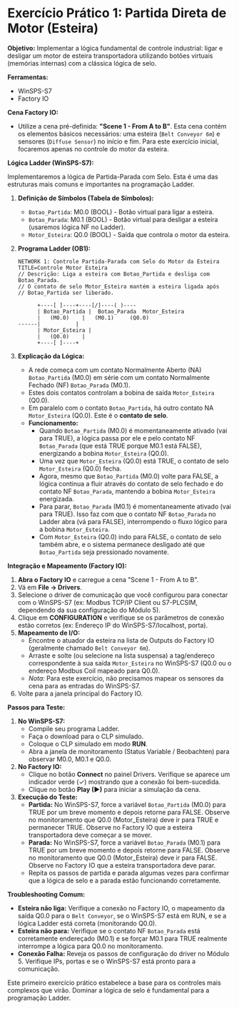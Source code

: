 # Exercício Prático 1: Partida Direta de Motor (Esteira)

**Objetivo:** Implementar a lógica fundamental de controle industrial: ligar e desligar um motor de esteira transportadora utilizando botões virtuais (memórias internas) com a clássica lógica de selo.

**Ferramentas:**
*   WinSPS-S7
*   Factory IO

**Cena Factory IO:**
*   Utilize a cena pré-definida: **"Scene 1 - From A to B"**. Esta cena contém os elementos básicos necessários: uma esteira (`Belt Conveyor 6m`) e sensores (`Diffuse Sensor`) no início e fim. Para este exercício inicial, focaremos apenas no controle do motor da esteira.

**Lógica Ladder (WinSPS-S7):**

Implementaremos a lógica de Partida-Parada com Selo. Esta é uma das estruturas mais comuns e importantes na programação Ladder.

1.  **Definição de Símbolos (Tabela de Símbolos):**
    *   `Botao_Partida`: M0.0 (BOOL) - Botão virtual para ligar a esteira.
    *   `Botao_Parada`: M0.1 (BOOL) - Botão virtual para desligar a esteira (usaremos lógica NF no Ladder).
    *   `Motor_Esteira`: Q0.0 (BOOL) - Saída que controla o motor da esteira.

2.  **Programa Ladder (OB1):**
    ```ladder
    NETWORK 1: Controle Partida-Parada com Selo do Motor da Esteira
    TITLE=Controle Motor Esteira
    // Descrição: Liga a esteira com Botao_Partida e desliga com Botao_Parada.
    // O contato de selo Motor_Esteira mantém a esteira ligada após
    // Botao_Partida ser liberado.
    
          +----[ ]----+----[/]----( )----
          | Botao_Partida |  Botao_Parada  Motor_Esteira
          |   (M0.0)    |   (M0.1)     (Q0.0)
    ------|           |
          | Motor_Esteira |
          |   (Q0.0)    |
          +----[ ]----+
    ```

3.  **Explicação da Lógica:**
    *   A rede começa com um contato Normalmente Aberto (NA) `Botao_Partida` (M0.0) em série com um contato Normalmente Fechado (NF) `Botao_Parada` (M0.1).
    *   Estes dois contatos controlam a bobina de saída `Motor_Esteira` (Q0.0).
    *   Em paralelo com o contato `Botao_Partida`, há outro contato NA `Motor_Esteira` (Q0.0). Este é o **contato de selo**.
    *   **Funcionamento:**
        *   Quando `Botao_Partida` (M0.0) é momentaneamente ativado (vai para TRUE), a lógica passa por ele e pelo contato NF `Botao_Parada` (que está TRUE porque M0.1 está FALSE), energizando a bobina `Motor_Esteira` (Q0.0).
        *   Uma vez que `Motor_Esteira` (Q0.0) está TRUE, o contato de selo `Motor_Esteira` (Q0.0) fecha.
        *   Agora, mesmo que `Botao_Partida` (M0.0) volte para FALSE, a lógica continua a fluir através do contato de selo fechado e do contato NF `Botao_Parada`, mantendo a bobina `Motor_Esteira` energizada.
        *   Para parar, `Botao_Parada` (M0.1) é momentaneamente ativado (vai para TRUE). Isso faz com que o contato NF `Botao_Parada` no Ladder abra (vá para FALSE), interrompendo o fluxo lógico para a bobina `Motor_Esteira`.
        *   Com `Motor_Esteira` (Q0.0) indo para FALSE, o contato de selo também abre, e o sistema permanece desligado até que `Botao_Partida` seja pressionado novamente.

**Integração e Mapeamento (Factory IO):**

1.  **Abra o Factory IO** e carregue a cena "Scene 1 - From A to B".
2.  Vá em **File -> Drivers**.
3.  Selecione o driver de comunicação que você configurou para conectar com o WinSPS-S7 (ex: Modbus TCP/IP Client ou S7-PLCSIM, dependendo da sua configuração do Módulo 5).
4.  Clique em **CONFIGURATION** e verifique se os parâmetros de conexão estão corretos (ex: Endereço IP do WinSPS-S7/localhost, porta).
5.  **Mapeamento de I/O:**
    *   Encontre o atuador da esteira na lista de Outputs do Factory IO (geralmente chamado `Belt Conveyor 6m`).
    *   Arraste e solte (ou selecione na lista suspensa) a tag/endereço correspondente à sua saída `Motor_Esteira` no WinSPS-S7 (Q0.0 ou o endereço Modbus Coil mapeado para Q0.0).
    *   *Nota:* Para este exercício, não precisamos mapear os sensores da cena para as entradas do WinSPS-S7.
6.  Volte para a janela principal do Factory IO.

**Passos para Teste:**

1.  **No WinSPS-S7:**
    *   Compile seu programa Ladder.
    *   Faça o download para o CLP simulado.
    *   Coloque o CLP simulado em modo **RUN**.
    *   Abra a janela de monitoramento (Status Variable / Beobachten) para observar M0.0, M0.1 e Q0.0.
2.  **No Factory IO:**
    *   Clique no botão **Connect** no painel Drivers. Verifique se aparece um indicador verde (✓) mostrando que a conexão foi bem-sucedida.
    *   Clique no botão **Play (▶)** para iniciar a simulação da cena.
3.  **Execução do Teste:**
    *   **Partida:** No WinSPS-S7, force a variável `Botao_Partida` (M0.0) para TRUE por um breve momento e depois retorne para FALSE. Observe no monitoramento que Q0.0 (Motor_Esteira) deve ir para TRUE e permanecer TRUE. Observe no Factory IO que a esteira transportadora deve começar a se mover.
    *   **Parada:** No WinSPS-S7, force a variável `Botao_Parada` (M0.1) para TRUE por um breve momento e depois retorne para FALSE. Observe no monitoramento que Q0.0 (Motor_Esteira) deve ir para FALSE. Observe no Factory IO que a esteira transportadora deve parar.
    *   Repita os passos de partida e parada algumas vezes para confirmar que a lógica de selo e a parada estão funcionando corretamente.

**Troubleshooting Comum:**
*   **Esteira não liga:** Verifique a conexão no Factory IO, o mapeamento da saída Q0.0 para o `Belt Conveyor`, se o WinSPS-S7 está em RUN, e se a lógica Ladder está correta (monitorando Q0.0).
*   **Esteira não para:** Verifique se o contato NF `Botao_Parada` está corretamente endereçado (M0.1) e se forçar M0.1 para TRUE realmente interrompe a lógica para Q0.0 no monitoramento.
*   **Conexão Falha:** Reveja os passos de configuração do driver no Módulo 5. Verifique IPs, portas e se o WinSPS-S7 está pronto para a comunicação.

Este primeiro exercício prático estabelece a base para os controles mais complexos que virão. Dominar a lógica de selo é fundamental para a programação Ladder.
